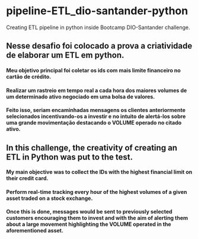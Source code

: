 # pipeline-ETL_dio-santander-python
Creating ETL pipeline in python inside Bootcamp DIO-Santander challenge.

## Nesse desafio foi colocado a prova a criatividade de elaborar um ETL em python.
#### Meu objetivo principal foi coletar os ids com mais limite financeiro no cartão de crédito.

#### Realizar um rastreio em tempo real a cada hora dos maiores volumes de um determinado ativo negociado em uma bolsa de valores.
#### Feito isso, seriam encaminhadas mensagens os clientes anteriormente selecionados incentivando-os a investir e no intuito de alertá-los sobre uma grande movimentação destacando o VOLUME operado no citado ativo.

## In this challenge, the creativity of creating an ETL in Python was put to the test.
#### My main objective was to collect the IDs with the highest financial limit on their credit card.

#### Perform real-time tracking every hour of the highest volumes of a given asset traded on a stock exchange.
#### Once this is done, messages would be sent to previously selected customers encouraging them to invest and with the aim of alerting them about a large movement highlighting the VOLUME operated in the aforementioned asset.
